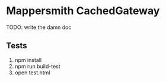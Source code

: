 # Mappersmith CachedGateway

TODO: write the damn doc

## Tests

1. npm install
2. npm run build-test
3. open test.html
